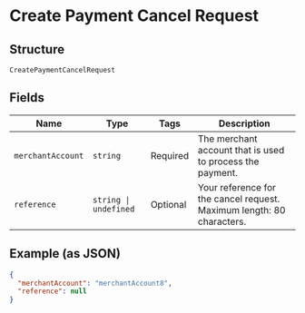 
# Create Payment Cancel Request

## Structure

`CreatePaymentCancelRequest`

## Fields

| Name | Type | Tags | Description |
|  --- | --- | --- | --- |
| `merchantAccount` | `string` | Required | The merchant account that is used to process the payment. |
| `reference` | `string \| undefined` | Optional | Your reference for the cancel request. Maximum length: 80 characters. |

## Example (as JSON)

```json
{
  "merchantAccount": "merchantAccount8",
  "reference": null
}
```

